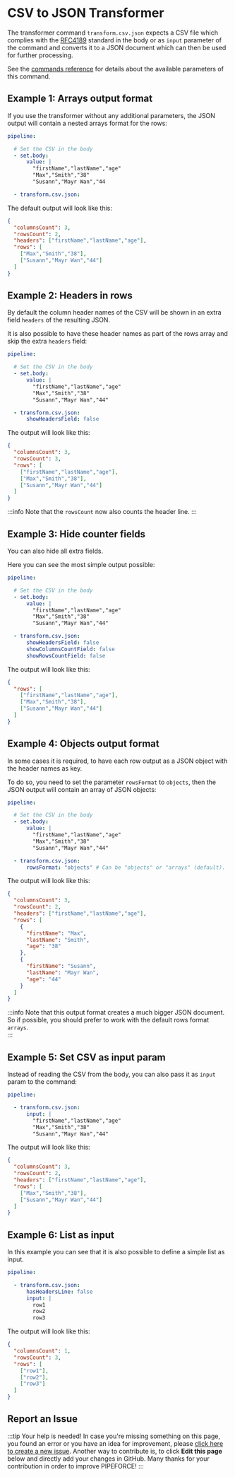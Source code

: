 # CSV to JSON Transformer

The transformer command `transform.csv.json` expects a CSV file which complies with the [RFC4189](https://datatracker.ietf.org/doc/html/rfc4180) standard in the body or as `input` parameter of the command and converts it to a JSON document which can then be used for further processing.

See the [commands reference](../../api/commands#transformcsvjson-v1) for details about the available parameters of this command.

## Example 1: Arrays output format

If you use the transformer without any additional parameters, the JSON output will contain a nested arrays format for the rows:

```yaml
pipeline:

  # Set the CSV in the body
  - set.body:
      value: |
        "firstName","lastName","age"
        "Max","Smith","38"
        "Susann","Mayr Wan","44

  - transform.csv.json:
```

The default output will look like this:

```json
{
  "columnsCount": 3,
  "rowsCount": 2,
  "headers": ["firstName","lastName","age"],
  "rows": [
    ["Max","Smith","38"],
    ["Susann","Mayr Wan","44"]
  ]
}

```
## Example 2: Headers in rows

By default the column header names of the CSV will be shown in an extra field `headers` of the resulting JSON.

It is also possible to have these header names as part of the rows array and skip the extra `headers` field:

```yaml
pipeline:

  # Set the CSV in the body
  - set.body:
      value: |
        "firstName","lastName","age"
        "Max","Smith","38"
        "Susann","Mayr Wan","44"

  - transform.csv.json:
      showHeadersField: false
```

The output will look like this:

```json
{
  "columnsCount": 3,
  "rowsCount": 3,
  "rows": [
    ["firstName","lastName","age"],
    ["Max","Smith","38"],
    ["Susann","Mayr Wan","44"]
  ]
}

```

:::info
Note that the `rowsCount` now also counts the header line.
:::

## Example 3: Hide counter fields

You can also hide all extra fields.

Here you can see the most simple output possible:

```yaml
pipeline:

  # Set the CSV in the body
  - set.body:
      value: |
        "firstName","lastName","age"
        "Max","Smith","38"
        "Susann","Mayr Wan","44"

  - transform.csv.json:
      showHeadersField: false
      showColumnsCountField: false
      showRowsCountField: false
```

The output will look like this:

```json
{
  "rows": [
    ["firstName","lastName","age"],
    ["Max","Smith","38"],
    ["Susann","Mayr Wan","44"]
  ]
}

```


## Example 4: Objects output format

In some cases it is required, to have each row output as a JSON object with the header names as key.

To do so, you need to set the parameter `rowsFormat` to `objects`, then the JSON output will contain an array of JSON objects:

```yaml
pipeline:

  # Set the CSV in the body
  - set.body:
      value: |
        "firstName","lastName","age"
        "Max","Smith","38"
        "Susann","Mayr Wan","44"

  - transform.csv.json:
      rowsFormat: "objects" # Can be "objects" or "arrays" (default).
```

The output will look like this:

```json
{
  "columnsCount": 3,
  "rowsCount": 2,
  "headers": ["firstName","lastName","age"],
  "rows": [
    {
      "firstName": "Max",
      "lastName": "Smith",
      "age": "38"
    },
    {
      "firstName": "Susann",
      "lastName": "Mayr Wan",
      "age": "44"
    }
  ]
}

```

:::info
Note that this output format creates a much bigger JSON document. So if possible, you should prefer to work with the default rows format `arrays`.  
:::

## Example 5: Set CSV as input param

Instead of reading the CSV from the body, you can also pass it as `input` param to the command:


```yaml
pipeline:

  - transform.csv.json:
      input: |
        "firstName","lastName","age"
        "Max","Smith","38"
        "Susann","Mayr Wan","44"
```

The output will look like this:

```json
{
  "columnsCount": 3,
  "rowsCount": 2,
  "headers": ["firstName","lastName","age"],
  "rows": [
    ["Max","Smith","38"],
    ["Susann","Mayr Wan","44"]
  ]
}
```

## Example 6: List as input

In this example you can see that it is also possible to define a simple list as input.


```yaml
pipeline:

  - transform.csv.json:
      hasHeadersLine: false
      input: |
        row1
        row2
        row3
```

The output will look like this:

```json
{
  "columnsCount": 1,
  "rowsCount": 3,
  "rows": [
    ["row1"],
    ["row2"],
    ["row3"]
  ]
}
```

## Report an Issue
:::tip Your help is needed!
In case you're missing something on this page, you found an error or you have an idea for improvement, please [click here to create a new issue](https://github.com/pipeforce/pipeforce.github.io/issues/new). Another way to contribute is, to click **Edit this page** below and directly add your changes in GitHub. Many thanks for your contribution in order to improve PIPEFORCE!
:::